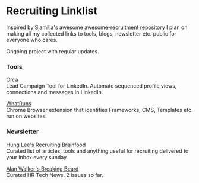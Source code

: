 # Recruiting Linklist

Inspired by [Sjamilla's](https://github.com/Sjamilla) awesome [awesome-recruitment repository](https://github.com/Sjamilla/awesome-recruitment) I plan on making all my collected links to tools, blogs, newsletter etc. public for everyone who cares. 

Ongoing project with regular updates.

### Tools

[Orca](https://useorca.com/)  
Lead Campaign Tool for LinkedIn. Automate sequenced profile views, connections and messages in LinkedIn.

[WhatRuns](https://www.whatruns.com/)  
Chrome Browser extension that identifies Frameworks, CMS, Templates etc. run on websites.

### Newsletter

[Hung Lee's Recruiting Brainfood](http://www.recruitingbrainfood.com/)  
Curated list of articles, tools and anything useful for recruiting delivered to your inbox every sunday.

[Alan Walker's Breaking Beard](https://www.getrevue.co/profile/breakingbeard)  
Curated HR Tech News. 2 issues so far.
